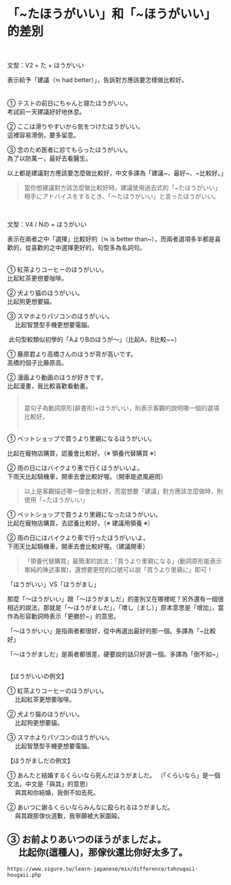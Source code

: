 「~たほうがいい」和「~ほうがいい」的差別
=====================

 

 文型：V2 + た + ほうがいい  
  

  表示給予「建議（≒ had better）」，告訴對方應該要怎樣做比較好。

　  
① テストの前日にちゃんと寝たほうがいい。  
 考試前一天建議好好地休息。

② ここは滑りやすいから気をつけたほうがいい。  
 這裡容易滑倒，要多留意。

③ 念のため医者に診てもらったほうがいい。  
 為了以防萬一，最好去看醫生。

以上都是建議對方應該要怎麼做比較好，中文多譯為「建議~、最好~、~比較好。」

>   
> 當你想建議對方該怎麼做比較好時，建議使用過去式的「~たほうがいい」  
> 相手にアドバイスをするとき、「～たほうがいい」と言ったほうがいい。  
>   

 

 文型：V4 / Nの + ほうがいい  
  

 表示在兩者之中「選擇」比較好的（≒ is better than~），而兩者選項多半都是喜歡的，從喜歡的之中選擇更好的，句型多為名詞句。

   
① 紅茶よりコーヒーのほうがいい。  
 比起紅茶更想要咖啡。

② 犬より猫のほうがいい。  
 比起狗更想要貓。

③ スマホよりパソコンのほうがいい。  
　 比起智慧型手機更想要電腦。

  
 此句型較類似初學的「AよりBのほうが～」（比起A，B比較~~）  
  

① 藤原君より高橋さんのほうが背が高いです。  
 高橋的個子比藤原高。

② 漫画より動画のほうが好きです。  
 比起漫畫，我比較喜歡看動畫。

>    
> 當句子為動詞原形(辭書形)+ほうがいい，則表示客觀的說明哪一個的選項比較好。  
>  

① ペットショップで買うより里親になるほうがいい。

 比起在寵物店購買，認養會比較好。（※ 領養代替購買 ※）

② 雨の日にはバイクより車で行くほうがいいよ。  
 下雨天比起騎機車，開車去會比較好喔。（開車能遮風避雨）

>   
> 以上是客觀描述哪一個會比較好，而當想要「建議」對方應該怎麼做時，則使用「~たほうがいい」  
>  

① ペットショップで買うより里親になったほうがいい。  
 比起在寵物店購買，去認養比較好。（※ 建議用領養 ※）

② 雨の日にはバイクより車で行ったほうがいいよ。  
 下雨天比起騎機車，開車去會比較好喔。（建議開車）

>  「領養代替購買」最簡潔的說法：「買うより里親になる」(動詞原形能表示單純的陳述事實)，還想要更短的口號可以說「買うより里親に」即可！ 

「ほうがいい」VS「ほうがまし」

  
那麼「～ほうがいい」跟「～ほうがましだ」的差別又在哪裡呢？另外還有一個很相近的說法，那就是「～ほうがましだ」，「増し（まし）」原本意思是「增加」，當作為形容動詞時表示「更勝於~」的意思。

「～ほうがいい」是指兩者都很好，從中再選出最好的那一個。多譯為「~比較好」

「～ほうがましだ」是兩者都很差，硬要說的話只好選一個。多譯為「倒不如~」

   
【ほうがいいの例文】

① 紅茶よりコーヒーのほうがいい。  
 　比起紅茶更想要咖啡。

② 犬より猫のほうがいい。  
　 比起狗更想要貓。

③ スマホよりパソコンのほうがいい。  
　 比起智慧型手機更想要電腦。

【ほうがましだの例文】 

① あんたと結婚するくらいなら死んだほうがましだ。 （「くらいなら」是一個文法，中文是「與其」的意思）  
　 與其和你結婚，我倒不如去死。

② あいつに謝るくらいならみんなに殴られるほうがましだ。  
　 與其跟那傢伙道歉，我寧願被大家圍毆。

③ お前よりあいつのほうがましだよ。  
　 比起你(這種人)，那傢伙還比你好太多了。
---
`https://www.sigure.tw/learn-japanese/mix/difference/tahougaii-hougaii.php`